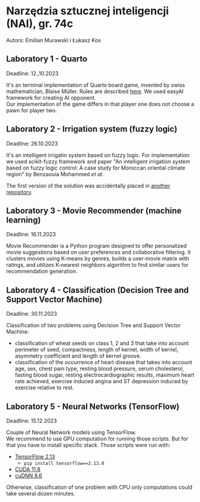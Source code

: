 # Narzędzia sztucznej inteligencji (NAI), gr. 74c

Autors: Emilian Murawski i Łukasz Kos

## Laboratory 1 - Quarto

Deadline: 12.,10.2023

It's an terminal implementation of Quarto board game, invented by swiss mathematician, Blaise Müller. Rules are described [here](https://www.ultraboardgames.com/quarto/game-rules.php).
We used easyAI framework for creating AI opponent.  
Our implementation of the game differs in that player one does not choose a pawn for player two.

## Laboratory 2 - Irrigation system (fuzzy logic)

Deadline: 26.10.2023

It's an intelligent irrigatin system based on fuzzy logic. For implementation we used scikit-fuzzy framework and paper "An intelligent irrigation system based on fuzzy logic
control: A case study for Moroccan oriental climate
region" by Benzaouia Mohammed *et al*.

The first version of the solution was accidentally placed in [another repository](https://github.com/s22051-pj-lukasz-kos/fuzzy-logic-irrigation).

## Laboratory 3 - Movie Recommender (machine learning)

Deadline: 16.11.2023

Movie Recommender is a Python program designed to offer personalized movie suggestions based on user preferences and collaborative filtering. It clusters movies using K-means by genres, builds a user-movie matrix with ratings, and utilizes K-nearest neighbors algorithm to find similar users for recommendation generation.

## Laboratory 4 - Classification (Decision Tree and Support Vector Machine)

Deadline: 30.11.2023

Classification of two problems using Decision Tree and Support Vector Machine:
- classification of wheat seeds on class 1, 2 and 3 that take into account perimeter of seed, compactness, length of kernel, width of kernel, asymmetry coefficient and length of kernel groove.
- classification of the occurrence of heart disease that takes into account age, sex, chest pain type, resting blood pressure, serum cholesterol, fasting blood sugar, resting electrocardiographic results, maximum heart rate achieved, exercise induced angina and ST depression induced by exercise relative to rest.

## Laboratory 5 - Neural Networks (TensorFlow)

Deadline: 15.12.2023

Couple of Neural Network models using TensorFlow.  
We recommend to use GPU computation for running those scripts. But for that you have to install specific stack. Those scripts were run with: 
- [TensorFlow 2.13](https://www.tensorflow.org/install/pip)
  - `pip install tensorflow==2.13.0`
- [CUDA 11.8](https://developer.nvidia.com/cuda-11-8-0-download-archive)
- [cuDNN 8.6](https://developer.nvidia.com/rdp/cudnn-archive)  

Otherwise, classification of one problem with CPU only computations could take several dozen minutes.